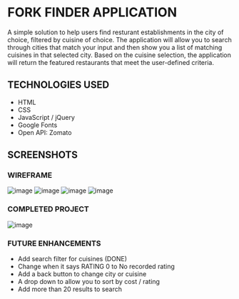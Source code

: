 # FORK FINDER APPLICATION
A simple solution to help users find resturant establishments in the city of choice, filtered by cuisine of choice. The application will allow you to search through cities that match your input and then show you a list of matching cuisines in that selected city. Based on the cuisine selection, the application will return the featured restaurants that meet the user-defined criteria. 

## TECHNOLOGIES USED
- HTML
- CSS
- JavaScript / jQuery
- Google Fonts
- Open API: Zomato

## SCREENSHOTS

### WIREFRAME
![image](https://i.imgur.com/B4YdILk.png)
![image](https://i.imgur.com/L9rxnF0.png)
![image](https://i.imgur.com/OdHjlGr.png)
![image](https://i.imgur.com/a6btCVm.png)


### COMPLETED PROJECT
![image](PENDING)

### FUTURE ENHANCEMENTS
- Add search filter for cuisines (DONE)
- Change when it says RATING 0 to No recorded rating
- Add a back button to change city or cuisine
- A drop down to allow you to sort by cost / rating
- Add more than 20 results to search
